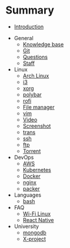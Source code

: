 # Summary

* [Introduction](README.md)

- General
  * [Knowledge base](knowledge/general/knowledge-base.md)
  * [Git](knowledge/general/git.md)
  * [Questions](knowledge/general/questions.md)
  * [Staff](knowledge/general/staff.md)
- Linux 
  * [Arch Linux](knowledge/linux/arch-linux.md)
  * [i3](knowledge/linux/i3.md)
  * [xorg](knowledge/linux/xorg.md)
  * [polybar](knowledge/linux/polybar.md)
  * [rofi](knowledge/linux/rofi.md)
  * [File manager](knowledge/linux/file-manager.md)
  * [vim](knowledge/linux/vim.md)
  * [Video](knowledge/linux/video.md)
  * [Screenshot](knowledge/linux/screenshot.md)
  * [trans](knowledge/linux/trans.md)
  * [ssh](knowledge/linux/ssh.md)
  * [ftp](knowledge/linux/ftp.md)
  * [Torrent](knowledge/linux/torrent.md)
- DevOps
  * [AWS](knowledge/devops/aws.md)
  * [Kubernetes](knowledge/devops/kubernetes.md)
  * [Docker](knowledge/devops/docker.md)
  * [nginx](knowledge/devops/nginx.md)
  * [packer](knowledge/devops/packer.md)
- Languages
  * [bash](knowledge/languages/bash.md)
- FAQ
  * [Wi-Fi Linux](knowledge/faq/wi-fi_linux.md)
  * [React Native](knowledge/faq/react-native.md)
- University
  * [mongodb](knowledge/university/mongodb.md)
  * [X-project](knowledge/university/x-project.md)
